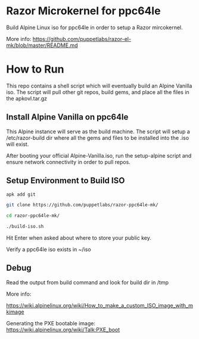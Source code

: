 # Razor Microkernel for ppc64le
Build Alpine Linux iso for ppc64le in order to setup a Razor mircokernel.

More info: https://github.com/puppetlabs/razor-el-mk/blob/master/README.md

# How to Run

This repo contains a shell script which will eventually build an Alpine Vanilla iso. The script will pull other git repos, build gems, and place all the files in the apkovl.tar.gz

## Install Alpine Vanilla on ppc64le

This Alpine instance will serve as the build machine. The script will setup a /etc/razor-build dir where all the gems and files to be installed into the .iso will exist.

After booting your official Alpine-Vanilla.iso, run the setup-alpine script and ensure network connectivity in order to pull repos.

## Setup Environment to Build ISO

```bash
apk add git

git clone https://github.com/puppetlabs/razor-ppc64le-mk/

cd razor-ppc64le-mk/

./build-iso.sh
```
Hit Enter when asked about where to store your public key.

Verify a ppc64le iso exists in ~/iso 

## Debug
Read the output from build command and look for build dir in /tmp


More info:

https://wiki.alpinelinux.org/wiki/How_to_make_a_custom_ISO_image_with_mkimage

Generating the PXE bootable image: https://wiki.alpinelinux.org/wiki/Talk:PXE_boot

